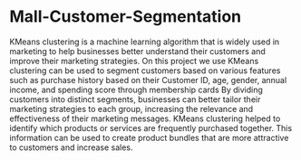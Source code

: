 # Mall-Customer-Segmentation

KMeans clustering is a machine learning algorithm that is widely used in marketing to help businesses better understand their customers and improve their marketing strategies. 
On this project we use KMeans clustering can be used to segment customers based on various features such as purchase history based on their Customer ID, age, gender, annual income, and spending score through membership cards
By dividing customers into distinct segments, businesses can better tailor their marketing strategies to each group, increasing the relevance and effectiveness of their marketing messages.
KMeans clustering helped to identify which products or services are frequently purchased together. This information can be used to create product bundles that are more attractive to customers and increase sales.
